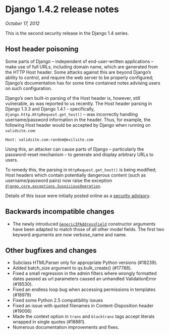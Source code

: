 # Django 1.4.2 release notes

*October 17, 2012*

This is the second security release in the Django 1.4 series.

## Host header poisoning

Some parts of Django – independent of end-user-written applications – make
use of full URLs, including domain name, which are generated from the HTTP Host
header. Some attacks against this are beyond Django’s ability to control, and
require the web server to be properly configured; Django’s documentation has
for some time contained notes advising users on such configuration.

Django’s own built-in parsing of the Host header is, however, still vulnerable,
as was reported to us recently. The Host header parsing in Django 1.3.3 and
Django 1.4.1 – specifically, `django.http.HttpRequest.get_host()` – was
incorrectly handling username/password information in the header. Thus, for
example, the following Host header would be accepted by Django when running on
`validsite.com`:

```text
Host: validsite.com:random@evilsite.com
```

Using this, an attacker can cause parts of Django – particularly the
password-reset mechanism – to generate and display arbitrary URLs to users.

To remedy this, the parsing in `HttpRequest.get_host()` is being modified;
Host headers which contain potentially dangerous content (such as
username/password pairs) now raise the exception
[`django.core.exceptions.SuspiciousOperation`](../ref/exceptions.md#django.core.exceptions.SuspiciousOperation).

Details of this issue were initially posted online as a [security advisory](https://www.djangoproject.com/weblog/2012/oct/17/security/).

## Backwards incompatible changes

* The newly introduced [`GenericIPAddressField`](../ref/models/fields.md#django.db.models.GenericIPAddressField)
  constructor arguments have been adapted to match those of all other model
  fields. The first two keyword arguments are now verbose_name and name.

## Other bugfixes and changes

* Subclass HTMLParser only for appropriate Python versions (#18239).
* Added batch_size argument to qs.bulk_create() (#17788).
* Fixed a small regression in the admin filters where wrongly formatted dates passed as url parameters caused an unhandled ValidationError (#18530).
* Fixed an endless loop bug when accessing permissions in templates (#18979)
* Fixed some Python 2.5 compatibility issues
* Fixed an issue with quoted filenames in Content-Disposition header (#19006)
* Made the context option in `trans` and `blocktrans` tags accept literals wrapped in single quotes (#18881).
* Numerous documentation improvements and fixes.
